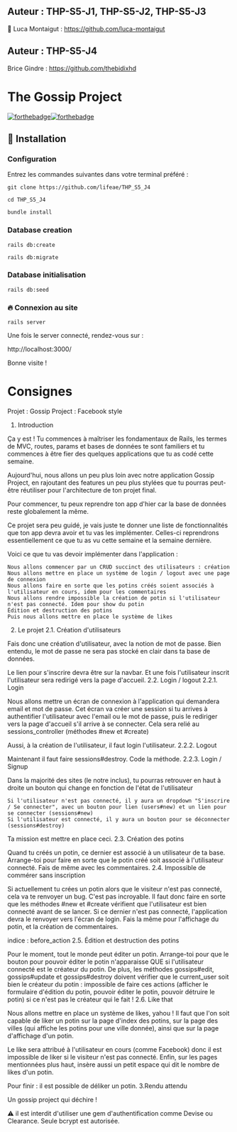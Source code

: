 ## Auteur : THP-S5-J1, THP-S5-J2, THP-S5-J3 
🐰 Luca Montaigut : https://github.com/luca-montaigut

## Auteur : THP-S5-J4
Brice Gindre : https://github.com/thebidixhd

# The Gossip Project

[![forthebadge](https://forthebadge.com/images/badges/made-with-ruby.svg)![forthebadge](http://forthebadge.com/images/badges/built-with-love.svg)](http://forthebadge.com)

## :wrench: Installation 

### Configuration
Entrez les commandes suivantes dans votre terminal préféré :

`git clone https://github.com/lifeae/THP_S5_J4`

`cd THP_S5_J4`

`bundle install`

### Database creation

`rails db:create`

`rails db:migrate`

### Database initialisation

`rails db:seed`

### 🔥 Connexion au site

`rails server`

Une fois le server connecté, rendez-vous sur :

http://localhost:3000/

Bonne visite !



# Consignes


Projet : Gossip Project : Facebook style

1. Introduction

Ça y est ! Tu commences à maîtriser les fondamentaux de Rails, les termes de MVC, routes, params et bases de données te sont familiers et tu commences à être fier des quelques applications que tu as codé cette semaine.

Aujourd'hui, nous allons un peu plus loin avec notre application Gossip Project, en rajoutant des features un peu plus stylées que tu pourras peut-être réutiliser pour l'architecture de ton projet final.

Pour commencer, tu peux reprendre ton app d'hier car la base de données reste globalement la même.

Ce projet sera peu guidé, je vais juste te donner une liste de fonctionnalités que ton app devra avoir et tu vas les implémenter. Celles-ci reprendrons essentiellement ce que tu as vu cette semaine et la semaine dernière.

Voici ce que tu vas devoir implémenter dans l'application :

    Nous allons commencer par un CRUD succinct des utilisateurs : création
    Nous allons mettre en place un système de login / logout avec une page de connexion
    Nous allons faire en sorte que les potins créés soient associés à l'utilisateur en cours, idem pour les commentaires
    Nous allons rendre impossible la création de potin si l'utilisateur n'est pas connecté. Idem pour show du potin
    Édition et destruction des potins
    Puis nous allons mettre en place le système de likes

2. Le projet
2.1. Création d'utilisateurs

Fais donc une création d'utilisateur, avec la notion de mot de passe. Bien entendu, le mot de passe ne sera pas stocké en clair dans ta base de données.

Le lien pour s'inscrire devra être sur la navbar. Et une fois l'utilisateur inscrit l'utilisateur sera redirigé vers la page d'accueil.
2.2. Login / logout
2.2.1. Login

Nous allons mettre un écran de connexion à l'application qui demandera email et mot de passe. Cet écran va créer une session si tu arrives à authentifier l'utilisateur avec l'email ou le mot de passe, puis le rediriger vers la page d'accueil s'il arrive à se connecter. Cela sera relié au sessions_controller (méthodes #new et #create)

Aussi, à la création de l'utilisateur, il faut login l'utilisateur.
2.2.2. Logout

Maintenant il faut faire sessions#destroy. Code la méthode.
2.2.3. Login / Signup

Dans la majorité des sites (le notre inclus), tu pourras retrouver en haut à droite un bouton qui change en fonction de l'état de l'utilisateur

    Si l'utilisateur n'est pas connecté, il y aura un dropdown "S'inscrire / Se connecter", avec un bouton pour lien (users#new) et un lien pour se connecter (sessions#new)
    Si l'utilisateur est connecté, il y aura un bouton pour se déconnecter (sessions#destroy)

Ta mission est mettre en place ceci.
2.3. Création des potins

Quand tu créés un potin, ce dernier est associé à un utilisateur de ta base. Arrange-toi pour faire en sorte que le potin créé soit associé à l'utilisateur connecté. Fais de même avec les commentaires.
2.4. Impossible de commérer sans inscription

Si actuellement tu crées un potin alors que le visiteur n'est pas connecté, cela va te renvoyer un bug. C'est pas incroyable. Il faut donc faire en sorte que les méthodes #new et #create vérifient que l'utilisateur est bien connecté avant de se lancer. Si ce dernier n'est pas connecté, l'application devra le renvoyer vers l'écran de login. Fais la même pour l'affichage du potin, et la création de commentaires.

indice : before_action
2.5. Édition et destruction des potins

Pour le moment, tout le monde peut éditer un potin. Arrange-toi pour que le bouton pour pouvoir éditer le potin n'apparaisse QUE si l'utilisateur connecté est le créateur du potin. De plus, les méthodes gossips#edit, gossips#update et gossips#destroy doivent vérifier que le current_user soit bien le créateur du potin : impossible de faire ces actions (afficher le formulaire d'édition du potin, pouvoir éditer le potin, pouvoir détruire le potin) si ce n'est pas le créateur qui le fait !
2.6. Like that

Nous allons mettre en place un système de likes, yahou ! Il faut que l'on soit capable de liker un potin sur la page d'index des potins, sur la page des villes (qui affiche les potins pour une ville donnée), ainsi que sur la page d'affichage d'un potin.

Le like sera attribué à l'utilisateur en cours (comme Facebook) donc il est impossible de liker si le visiteur n'est pas connecté. Enfin, sur les pages mentionnées plus haut, insère aussi un petit espace qui dit le nombre de likes d'un potin.

Pour finir : il est possible de déliker un potin.
3.Rendu attendu

Un gossip project qui déchire !

⚠ il est interdit d'utiliser une gem d'authentification comme Devise ou Clearance. Seule bcrypt est autorisée.
